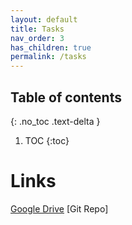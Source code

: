 ```yaml
---
layout: default
title: Tasks
nav_order: 3
has_children: true
permalink: /tasks
---
```




## Table of contents
{: .no_toc .text-delta }

1. TOC
{:toc}


Links
==

[Google Drive](https://drive.google.com/drive/u/0/folders/1hC8EEWQ5k54oWWkbssdCWg6--vCz4009)
[Git Repo]
